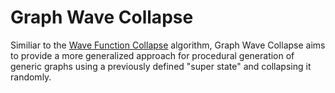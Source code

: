 # Graph Wave Collapse
Similiar to the [Wave Function Collapse](https://github.com/mxgmn/WaveFunctionCollapse) algorithm, Graph Wave Collapse aims to provide a more generalized approach for procedural generation of generic graphs using a previously defined "super state" and collapsing it randomly.
